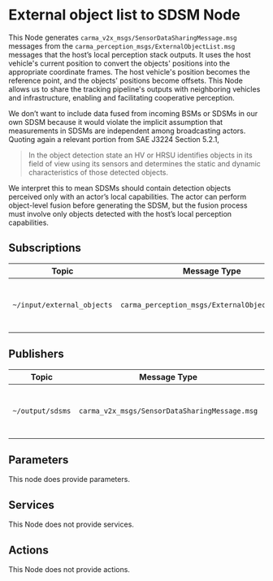 # External object list to SDSM Node

This Node generates `carma_v2x_msgs/SensorDataSharingMessage.msg` messages from the
`carma_perception_msgs/ExternalObjectList.msg` messages that the host’s local perception stack outputs. It uses the
host vehicle's current position to convert the objects' positions into the appropriate coordinate frames. The host
vehicle's position becomes the reference point, and the objects' positions become offsets. This Node allows us to share
the tracking pipeline's outputs with neighboring vehicles and infrastructure, enabling and facilitating cooperative
perception.

We don’t want to include data fused from incoming BSMs or SDSMs in our own SDSM because it would violate the implicit
assumption that measurements in SDSMs are independent among broadcasting actors. Quoting again a relevant portion from
SAE J3224 Section 5.2.1,

> In the object detection state an HV or HRSU identifies objects in its field of view using its sensors and determines
> the static and dynamic characteristics of those detected objects.

We interpret this to mean SDSMs should contain detection objects perceived only with an actor’s local capabilities. The
actor can perform object-level fusion before generating the SDSM, but the fusion process must involve only objects
detected with the host’s local perception capabilities.

## Subscriptions

| Topic                      | Message Type                                   | Description                                 |
| -------------------------- | ---------------------------------------------- | ------------------------------------------- |
| `~/input/external_objects` | `carma_perception_msgs/ExternalObjectList.msg` | Incoming external objects perceived locally |

## Publishers

| Topic            | Message Type                                  | Frequency           | Description                                   |
| ---------------- | --------------------------------------------- | ------------------- | --------------------------------------------- |
| `~/output/sdsms` | `carma_v2x_msgs/SensorDataSharingMessage.msg` | Subscription-driven | SDSMs generated from the external object list |

## Parameters

This node does provide parameters.

## Services

This Node does not provide services.

## Actions

This Node does not provide actions.
